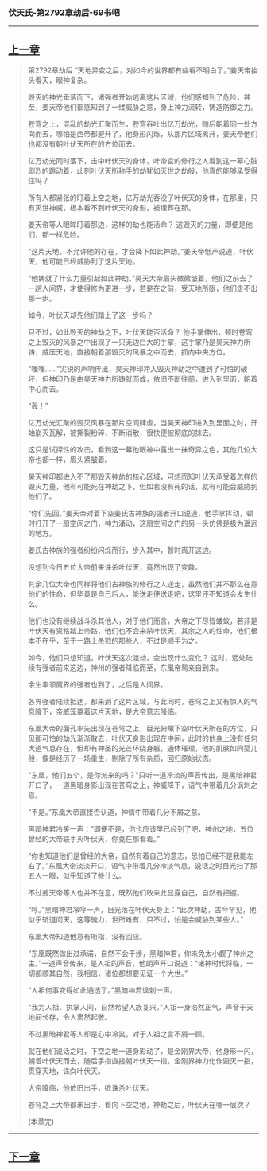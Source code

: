 ### 伏天氏-第2792章劫后-69书吧

--------
[上一章](./ddd28ece099eee8b4452f82d363ace93.md)
--------


>
>
>
>第2792章劫后
>“天地异变之后，对如今的世界都有些看不明白了。”姜天帝抬头看天，眼神复杂。
>
>毁灭的神光垂落而下，诸强者开始逃离这片区域，他们感知到了危险，甚至，姜天帝他们都感知到了一缕威胁之意，身上神力流转，铸造防御之力。
>
>苍穹之上，混乱的劫光汇聚而生，苍穹吞吐出亿万劫光，随后朝着同一处方向而去，哪怕是西帝都避开了，他身形闪烁，从那片区域离开，姜天帝他们也都没有朝叶伏天所在的方位而去。
>
>亿万劫光同时落下，击中叶伏天的身体，叶帝宫的修行之人看到这一幕心脏剧烈的跳动着，此刻叶伏天所称手的劫犹如灭世之劫般，他真的能够承受得住吗？
>
>所有人都紧张的盯着上空之地，亿万劫光吞没了叶伏天的身体，在那里，只有灭世神威，根本看不到叶伏天的身影，被埋葬在那。
>
>姜天帝等人眼眸盯着那边，这样的劫也能活命？
>这毁灭的力量，即便是他们，都一样危险。
>
>“这片天地，不允许他的存在，才会降下如此神劫。”姜天帝低声说道，叶伏天，他可能已经威胁到了这片天地。
>
>“他铸就了什么力量引起如此神劫。”昊天大帝眉头微微皱着，他们之前去了一趟人间界，才使得修为更进一步，若是在之前，受天地所限，他们走不出那一步。
>
>如今，叶伏天却先他们踏上了这一步吗？
>
>只不过，如此毁灭的神劫之下，叶伏天能否活命？
>他手掌伸出，顿时苍穹之上毁灭的风暴之中出现了一只无边巨大的手掌，这手掌乃是昊天神力所铸，威压天地，直接朝着那毁灭的风暴之中而去，抓向中央方位。
>
>“嗤嗤……”尖锐的声响传出，昊天神印冲入毁灭神劫之中遭到了可怕的破坏，但神印乃是由昊天神力所铸就而成，依旧不断往前，进入到里面，朝着中心而去。
>
>“轰！”
>
>亿万劫光汇聚的毁灭风暴在那片空间肆虐，当昊天神印进入到里面之时，开始崩灭瓦解，被撕裂粉碎，不断消散，很快便被彻底的抹去。
>
>这只是试探性的攻击，看到这一幕他眼神中露出一抹奇异之色，其他几位大帝也都一样，眉头紧皱着。
>
>昊天神印都进入不了那毁灭神劫的核心区域，可想而知叶伏天承受着怎样的毁灭力量，他有可能死在神劫之下，但如若没有死的话，就有可能会威胁到他们了。
>
>“你们先回。”姜天帝对着下空姜氏古神族的强者开口说道，他手掌挥动，顿时打开了一扇空间之门，神力涌动，这扇空间之门的另一头仿佛是极为遥远的地方。
>
>姜氏古神族的强者纷纷闪烁而行，步入其中，暂时离开这边。
>
>没想到今日五位大帝前来诛杀叶伏天，竟然出现了变数。
>
>其余几位大帝也同样将他们古神族的修行之人送走，虽然他们并不那么在意他们的性命，但毕竟是自己后人，能送走便送走吧，这里还不知道会发生什么。
>
>他们也没有继续战斗杀其他人，对于他们而言，大帝之下尽皆蝼蚁，若非是叶伏天有资格踏上帝路，他们也不会来杀叶伏天，其余之人的性命，他们根本不在乎，至于一路上杀戮的那些人，不过是顺手为之。
>
>如今，他们只想知道，叶伏天这次渡劫，会出现什么变化？
>这时，远处陆续有强者前来这边，神州的强者降临而至，东凰帝鸳亲自到来。
>
>余生率领魔界的强者也到了，之后是人间界。
>
>各界强者陆续抵达，都来到了这片区域，与此同时，苍穹之上又有惊人的气息降下，帝威笼罩着这片天地，是大帝意志降临。
>
>东凰大帝的面孔率先出现在苍穹之上，目光俯瞰下空叶伏天所在的方位，只见那可怕的劫光渐渐散去，叶伏天身影出现在中间，此时的他身上没有任何大道气息存在，但却有神圣的光芒环绕身躯，通体璀璨，他的肌肤如同婴儿般，像是经历了一场重生，剔除了所有杂质，回归原始状态。
>
>“东凰，他们五个，是你派来的吗？”只听一道冷淡的声音传出，是黑暗神君开口了，一道黑暗身影出现在苍穹之上，神威降下，语气中带着几分讽刺之意。
>
>“不是。”东凰大帝直接否认道，神情中带着几分不屑之意。
>
>黑暗神君冷笑一声：“即便不是，你也应该早已经到了吧，神州之地，五位曾经的大帝联手灭叶伏天，你竟在那看着。”
>
>“你也知道他们是曾经的大帝，自然有着自己的意志，恐怕已经不是我能左右了。”东凰大帝淡淡开口，语气中带着几分冷淡气息，说话之时目光扫了那五人一眼，似乎知道了些什么。
>
>不过姜天帝等人也并不在意，既然他们敢来此显露自己，自然有把握。
>
>“哼。”黑暗神君冷哼一声，目光落在叶伏天身上：“此次神劫，古今罕见，他似乎斩道问天，这等魄力，世所难有，只不过，怕是会威胁到某些人。”
>
>东凰大帝知道他意有所指，没有回应。
>
>“东凰既然做出过承诺，自然不会干涉，黑暗神君，你未免太小觑了神州之主。”一道声音传来，是人祖的声音，他朗声开口说道：“诸神时代将临，一切都顺其自然，我相信，诸位都想要见证一个大世。”
>
>“人祖何事变得如此通透了。”黑暗神君讽刺一声。
>
>“我为人祖、执掌人间，自然希望人族复兴。”人祖一身浩然正气，声音于天地间长存，令人肃然起敬。
>
>不过黑暗神君等人却是心中冷笑，对于人祖之言不屑一顾。
>
>就在他们说话之时，下空之地一道身影动了，是金刚界大帝，他身形一闪，朝着叶伏天而去，随后手指直接朝叶伏天一指，金刚界神力化作毁灭一指，贯穿天地，诛向叶伏天。
>
>大帝降临，他依旧出手，欲诛杀叶伏天。
>
>苍穹之上大帝都未出手，看向下空之地，神劫之后，叶伏天在哪一层次？
>
>(本章完)
>
>

--------
[下一章](./e1feaa9602b79187faad72023ab356d4.md)
--------
